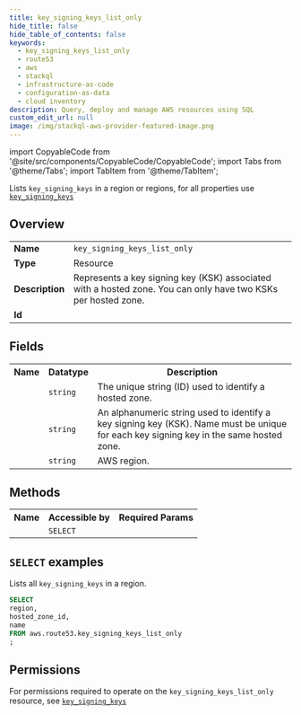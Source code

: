 ```yaml
---
title: key_signing_keys_list_only
hide_title: false
hide_table_of_contents: false
keywords:
  - key_signing_keys_list_only
  - route53
  - aws
  - stackql
  - infrastructure-as-code
  - configuration-as-data
  - cloud inventory
description: Query, deploy and manage AWS resources using SQL
custom_edit_url: null
image: /img/stackql-aws-provider-featured-image.png
---
```


import CopyableCode from '@site/src/components/CopyableCode/CopyableCode';
import Tabs from '@theme/Tabs';
import TabItem from '@theme/TabItem';

Lists <code>key_signing_keys</code> in a region or regions, for all properties use <a href="/services/serviceName/key_signing_keys/"><code>key_signing_keys</code></a>

## Overview
<table>
<tbody>
<tr><td><b>Name</b></td><td><code>key_signing_keys_list_only</code></td></tr>
<tr><td><b>Type</b></td><td>Resource</td></tr>
<tr><td><b>Description</b></td><td>Represents a key signing key (KSK) associated with a hosted zone. You can only have two KSKs per hosted zone.</td></tr>
<tr><td><b>Id</b></td><td><CopyableCode code="aws.route53.key_signing_keys_list_only" /></td></tr>
</tbody>
</table>

## Fields
<table>
<tbody>
<tr><th>Name</th><th>Datatype</th><th>Description</th></tr><tr><td><CopyableCode code="hosted_zone_id" /></td><td><code>string</code></td><td>The unique string (ID) used to identify a hosted zone.</td></tr>
<tr><td><CopyableCode code="name" /></td><td><code>string</code></td><td>An alphanumeric string used to identify a key signing key (KSK). Name must be unique for each key signing key in the same hosted zone.</td></tr>
<tr><td><CopyableCode code="region" /></td><td><code>string</code></td><td>AWS region.</td></tr>
</tbody>
</table>

## Methods

<table>
<tbody>
  <tr>
    <th>Name</th>
    <th>Accessible by</th>
    <th>Required Params</th>
  </tr>
  <tr>
    <td><CopyableCode code="list_resources" /></td>
    <td><code>SELECT</code></td>
    <td><CopyableCode code="region" /></td>
  </tr>
</tbody>
</table>

## `SELECT` examples
Lists all <code>key_signing_keys</code> in a region.
```sql
SELECT
region,
hosted_zone_id,
name
FROM aws.route53.key_signing_keys_list_only
;
```


## Permissions

For permissions required to operate on the <code>key_signing_keys_list_only</code> resource, see <a href="/services/route53/key_signing_keys/#permissions"><code>key_signing_keys</code></a>

